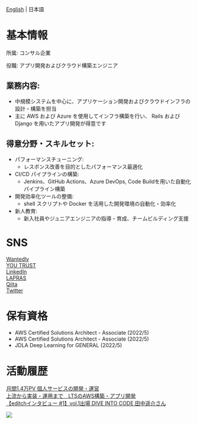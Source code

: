[English](README.en.md) | 日本語

# 基本情報
所属: コンサル企業

役職: アプリ開発およびクラウド構築エンジニア

## 業務内容:
- 中規模システムを中心に、アプリケーション開発およびクラウドインフラの設計・構築を担当
- 主に AWS および Azure を使用してインフラ構築を行い、 Rails および Django を用いたアプリ開発が得意です

## 得意分野・スキルセット:
- パフォーマンスチューニング:
    - レスポンス改善を目的としたパフォーマンス最適化
- CI/CD パイプラインの構築:
    - Jenkins、GitHub Actions、Azure DevOps, Code Buildを用いた自動化パイプライン構築
- 開発効率化ツールの整備:
    - shell スクリプトや Docker を活用した開発環境の自動化・効率化
- 新人教育:
    - 新入社員やジュニアエンジニアの指導・育成、チームビルディング支援

# SNS

<a href="https://www.wantedly.com/users/62400896" target="_blank" rel="noopener noreferrer" style="padding-bottom: 5rem">Wantedly</a><br>
<a href="https://youtrust.jp/users/yodev21" target="_blank" rel="noopener noreferrer" style="padding-bottom: 5rem">YOU TRUST</a><br>
<a href="https://www.linkedin.com/in/yodev21" target="_blank" rel="noopener noreferrer" style="padding-bottom: 5rem">LinkedIn</a><br>
<a href="https://lapras.com/public/CZQQR6J" target="_blank" rel="noopener noreferrer" style="padding-bottom: 5rem">LAPRAS</a><br>
<a href="https://qiita.com/yokku21" target="_blank" rel="noopener noreferrer" style="padding-bottom: 5rem">Qiita</a><br>
<a href="https://twitter.com/yodev21" target="_blank" rel="noopener noreferrer" style="padding-bottom: 5rem">Twitter</a><br>

# 保有資格
- AWS Certified Solutions Architect - Associate (2022/5)
- AWS Certified Solutions Architect - Associate (2022/5)
- JDLA Deep Learning for GENERAL (2022/5)

# 活動履歴
<a href="https://kikusyo.com" target="_blank" rel="noopener noreferrer" style="padding-bottom: 5rem">月間1.4万PV 個人サービスの開発・運営</a><br>
<a href="https://clover.lt-s.jp/9295" target="_blank" rel="noopener noreferrer" style="padding-bottom: 5rem">上流から実装・運用まで　LTSのAWS構築・アプリ開発</a><br>
<a href="https://note.com/d_biz_share/n/n07cc2eac3b22" target="_blank" rel="noopener noreferrer" style="padding-bottom: 5rem">【editchインタビュー #1】vol.1出場 DIVE INTO CODE 田中遥介さん</a><br>

![](https://komarev.com/ghpvc/?username=yodev21&color=green)
